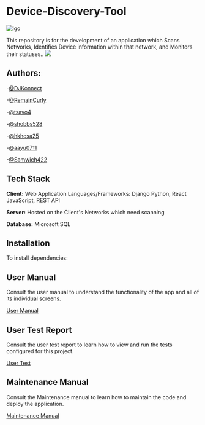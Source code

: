 # Device-Discovery-Tool
![lgo](https://user-images.githubusercontent.com/65478895/167461702-8d20ea4b-c2ec-41d1-9e99-e3d1671cfaf9.png)

This repository is for the development of an application which Scans Networks, Identifies Device information within that network, and Monitors their statuses..
![](https://drive.google.com/file/d/1GcWXJQvPp8YKuwMbjOiQIs9AckLX8o5Y/view?usp=sharing)

## Authors:

-[@DJKonnect](https://www.github.com/@DJKonnect)

-[@RemainCurly](https://www.github.com/@RemainCurly)

-[@tsavo4](https://www.github.com/@tsavo4)

-[@shobbs528](https://www.github.com/@shobbs528)

-[@hkhosa25](https://www.github.com/@hkhosa25)

-[@aayu0711](https://www.github.com/@aayu0711)

-[@Samwich422](https://www.github.com/@Samwich422)


## Tech Stack

**Client:** Web Application
 Languages/Frameworks: Django Python, React JavaScript, REST API

**Server:** Hosted on the Client's Networks which need scanning


**Database:** Microsoft SQL

## Installation
To install dependencies:


## User Manual
Consult the user manual to understand the functionality of the app and all of its individual screens.

[User Manual](https://docs.google.com/document/d/1iWvb6cqaEeOxB-VhdsqRr0MWK72h-4xoXAG0H9NLUSM/edit)

## User Test Report
Consult the user test report to learn how to view and run the tests configured for this project.

[User Test](https://docs.google.com/document/d/13MAM1TUujXR6trpTLA6IymTtrDvXggS9/edit)

## Maintenance Manual
Consult the Maintenance manual to learn how to maintain the code and deploy the application.

[Maintenance Manual](https://docs.google.com/document/d/1RIMx6IgYEoOw1dEKJyokmnpfzqHI4lzF/edit)

